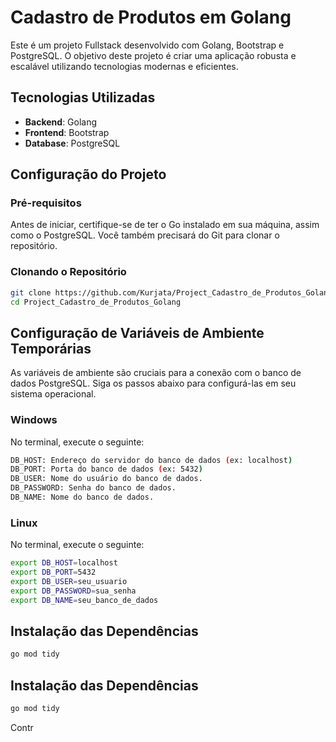 # Cadastro de Produtos em Golang

Este é um projeto Fullstack desenvolvido com Golang, Bootstrap e PostgreSQL. O objetivo deste projeto é criar uma aplicação robusta e escalável utilizando tecnologias modernas e eficientes.

## Tecnologias Utilizadas

- **Backend**: Golang
- **Frontend**: Bootstrap
- **Database**: PostgreSQL

## Configuração do Projeto

### Pré-requisitos

Antes de iniciar, certifique-se de ter o Go instalado em sua máquina, assim como o PostgreSQL. Você também precisará do Git para clonar o repositório.

### Clonando o Repositório

```bash
git clone https://github.com/Kurjata/Project_Cadastro_de_Produtos_Golang.git
cd Project_Cadastro_de_Produtos_Golang
```

## Configuração de Variáveis de Ambiente Temporárias

As variáveis de ambiente são cruciais para a conexão com o banco de dados PostgreSQL. Siga os passos abaixo para configurá-las em seu sistema operacional.

### Windows

No terminal, execute o seguinte:

```bash
DB_HOST: Endereço do servidor do banco de dados (ex: localhost)
DB_PORT: Porta do banco de dados (ex: 5432)
DB_USER: Nome do usuário do banco de dados.
DB_PASSWORD: Senha do banco de dados.
DB_NAME: Nome do banco de dados.
```

### Linux

No terminal, execute o seguinte:

```bash
export DB_HOST=localhost
export DB_PORT=5432
export DB_USER=seu_usuario
export DB_PASSWORD=sua_senha
export DB_NAME=seu_banco_de_dados
```

## Instalação das Dependências

```bash
go mod tidy
```

## Instalação das Dependências

```bash
go mod tidy
```

Contr